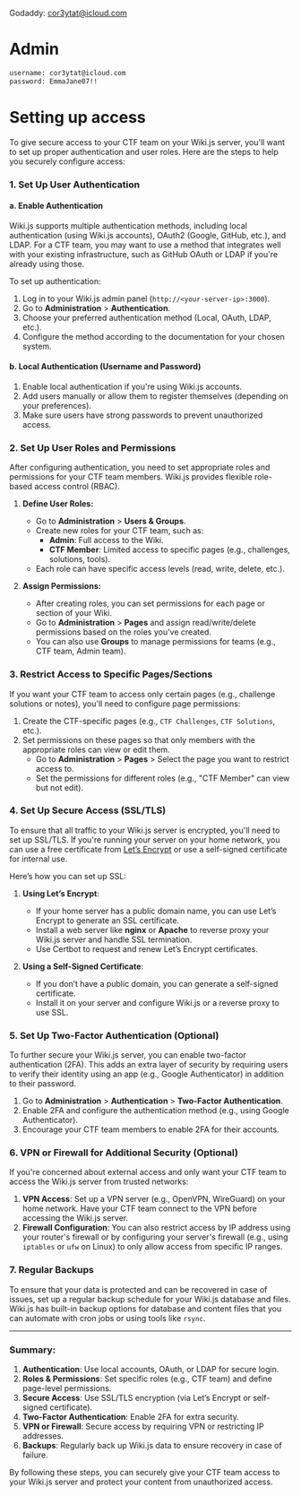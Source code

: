 Godaddy: cor3ytat@icloud.com
# Admin 
```Bash
username: cor3ytat@icloud.com
password: EmmaJane07!!
```

# Setting up access
To give secure access to your CTF team on your Wiki.js server, you'll want to set up proper authentication and user roles. Here are the steps to help you securely configure access:

### 1. **Set Up User Authentication**

#### a. **Enable Authentication**
Wiki.js supports multiple authentication methods, including local authentication (using Wiki.js accounts), OAuth2 (Google, GitHub, etc.), and LDAP. For a CTF team, you may want to use a method that integrates well with your existing infrastructure, such as GitHub OAuth or LDAP if you're already using those.

To set up authentication:
1. Log in to your Wiki.js admin panel (`http://<your-server-ip>:3000`).
2. Go to **Administration** > **Authentication**.
3. Choose your preferred authentication method (Local, OAuth, LDAP, etc.).
4. Configure the method according to the documentation for your chosen system.

#### b. **Local Authentication** (Username and Password)
1. Enable local authentication if you're using Wiki.js accounts.
2. Add users manually or allow them to register themselves (depending on your preferences).
3. Make sure users have strong passwords to prevent unauthorized access.

### 2. **Set Up User Roles and Permissions**

After configuring authentication, you need to set appropriate roles and permissions for your CTF team members. Wiki.js provides flexible role-based access control (RBAC).

1. **Define User Roles:**
    - Go to **Administration** > **Users & Groups**.
    - Create new roles for your CTF team, such as:
      - **Admin**: Full access to the Wiki.
      - **CTF Member**: Limited access to specific pages (e.g., challenges, solutions, tools).
    - Each role can have specific access levels (read, write, delete, etc.).

2. **Assign Permissions:**
    - After creating roles, you can set permissions for each page or section of your Wiki.
    - Go to **Administration** > **Pages** and assign read/write/delete permissions based on the roles you've created.
    - You can also use **Groups** to manage permissions for teams (e.g., CTF team, Admin team).

### 3. **Restrict Access to Specific Pages/Sections**
If you want your CTF team to access only certain pages (e.g., challenge solutions or notes), you'll need to configure page permissions:

1. Create the CTF-specific pages (e.g., `CTF Challenges`, `CTF Solutions`, etc.).
2. Set permissions on these pages so that only members with the appropriate roles can view or edit them.
   - Go to **Administration** > **Pages** > Select the page you want to restrict access to.
   - Set the permissions for different roles (e.g., "CTF Member" can view but not edit).

### 4. **Set Up Secure Access (SSL/TLS)**

To ensure that all traffic to your Wiki.js server is encrypted, you'll need to set up SSL/TLS. If you're running your server on your home network, you can use a free certificate from [Let’s Encrypt](https://letsencrypt.org/) or use a self-signed certificate for internal use.

Here’s how you can set up SSL:
1. **Using Let’s Encrypt**:
   - If your home server has a public domain name, you can use Let’s Encrypt to generate an SSL certificate.
   - Install a web server like **nginx** or **Apache** to reverse proxy your Wiki.js server and handle SSL termination.
   - Use Certbot to request and renew Let’s Encrypt certificates.
   
2. **Using a Self-Signed Certificate**:
   - If you don’t have a public domain, you can generate a self-signed certificate.
   - Install it on your server and configure Wiki.js or a reverse proxy to use SSL.

### 5. **Set Up Two-Factor Authentication (Optional)**

To further secure your Wiki.js server, you can enable two-factor authentication (2FA). This adds an extra layer of security by requiring users to verify their identity using an app (e.g., Google Authenticator) in addition to their password.

1. Go to **Administration** > **Authentication** > **Two-Factor Authentication**.
2. Enable 2FA and configure the authentication method (e.g., using Google Authenticator).
3. Encourage your CTF team members to enable 2FA for their accounts.

### 6. **VPN or Firewall for Additional Security (Optional)**

If you're concerned about external access and only want your CTF team to access the Wiki.js server from trusted networks:
1. **VPN Access**: Set up a VPN server (e.g., OpenVPN, WireGuard) on your home network. Have your CTF team connect to the VPN before accessing the Wiki.js server.
2. **Firewall Configuration**: You can also restrict access by IP address using your router's firewall or by configuring your server's firewall (e.g., using `iptables` or `ufw` on Linux) to only allow access from specific IP ranges.

### 7. **Regular Backups**

To ensure that your data is protected and can be recovered in case of issues, set up a regular backup schedule for your Wiki.js database and files. Wiki.js has built-in backup options for database and content files that you can automate with cron jobs or using tools like `rsync`.

---

### Summary:
1. **Authentication**: Use local accounts, OAuth, or LDAP for secure login.
2. **Roles & Permissions**: Set specific roles (e.g., CTF team) and define page-level permissions.
3. **Secure Access**: Use SSL/TLS encryption (via Let’s Encrypt or self-signed certificate).
4. **Two-Factor Authentication**: Enable 2FA for extra security.
5. **VPN or Firewall**: Secure access by requiring VPN or restricting IP addresses.
6. **Backups**: Regularly back up Wiki.js data to ensure recovery in case of failure.

By following these steps, you can securely give your CTF team access to your Wiki.js server and protect your content from unauthorized access.